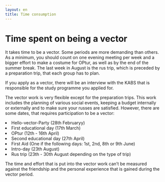 ```yaml
---
layout: en
title: Time consumption
---
```

<h1>Time spent on being a vector</h1>

<div id="poster-image" style="background-image: url('/static/img/tidsforbrug.jpg');">
</div>

<p>It takes time to be a vector. Some periods are more demanding than others. As a minimum, you should count on one evening meeting per week and a bigger effort to make a costume for OPtur, as well as by the end of the summer break. The last week in August is the rus trip, which is preceded by a preparation trip, that each group has to plan.</p>

<p>If you apply as a vector, there will be an interview with the KABS that is responsible for the study programme you applied for.</p> 

<p>The vector work is very flexible except for the preparation trips. This work includes the planning of various social events, keeping a budget internally or externally and to make sure your russes are satisfied. However, there are some dates, that requires participation to be a vector:</p>

<li>Hello-vector-Party (28th Februaryy)</li>
<li>First educational day (17th March)</li>
<li>OPtur (12th - 16th April)</li>
<li>Second educational day (27th April)</li>
<li>First Aid (One if the following days: 1st, 2nd, 8th or 9th June)</li>
<li>Intro-day (23th August)</li>
<li>Rus trip (23th  - 30th August depending on the type of trip)</li>

<p>The time and effort that is put into the vector work can’t be measured against the friendship and the personal experience that is gained during the vector period.</p>
